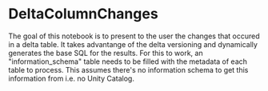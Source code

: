 # DeltaColumnChanges

The goal of this notebook is to present to the user the changes that occured in a delta table. It takes advantange of the delta versioning and dynamically generates the base SQL for the results. For this to work, an "information_schema" table needs to be filled with the metadata of each table to process. This assumes there's no information schema to get this information from i.e. no Unity Catalog.
